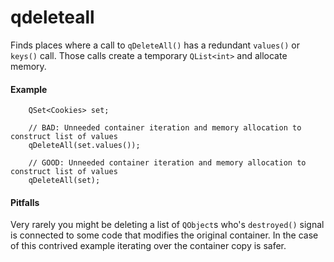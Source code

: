 # qdeleteall
Finds places where a call to `qDeleteAll()` has a redundant `values()` or `keys()` call.
Those calls create a temporary `QList<int>` and allocate memory.

#### Example
```
    QSet<Cookies> set;

    // BAD: Unneeded container iteration and memory allocation to construct list of values
    qDeleteAll(set.values());

    // GOOD: Unneeded container iteration and memory allocation to construct list of values
    qDeleteAll(set);
```

#### Pitfalls

Very rarely you might be deleting a list of `QObject`s who's `destroyed()` signal is connected to some code
that modifies the original container. In the case of this contrived example iterating over the container copy is safer.
